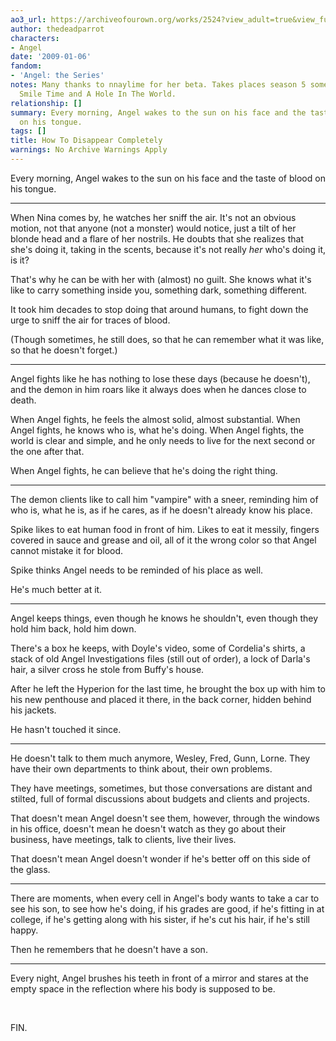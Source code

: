 ```yaml
---
ao3_url: https://archiveofourown.org/works/2524?view_adult=true&view_full_work=true
author: thedeadparrot
characters:
- Angel
date: '2009-01-06'
fandom:
- 'Angel: the Series'
notes: Many thanks to nnaylime for her beta. Takes places season 5 somewhere between
  Smile Time and A Hole In The World.
relationship: []
summary: Every morning, Angel wakes to the sun on his face and the taste of blood
  on his tongue.
tags: []
title: How To Disappear Completely
warnings: No Archive Warnings Apply
---
```


Every morning, Angel wakes to the sun on his face and the taste of blood on his tongue.



---

When Nina comes by, he watches her sniff the air. It's not an obvious motion, not that anyone (not a monster) would notice, just a tilt of her blonde head and a flare of her nostrils. He doubts that she realizes that she's doing it, taking in the scents, because it's not really *her* who's doing it, is it?

That's why he can be with her with (almost) no guilt. She knows what it's like to carry something inside you, something dark, something different.

It took him decades to stop doing that around humans, to fight down the urge to sniff the air for traces of blood.

(Though sometimes, he still does, so that he can remember what it was like, so that he doesn't forget.)



---

Angel fights like he has nothing to lose these days (because he doesn't), and the demon in him roars like it always does when he dances close to death.

When Angel fights, he feels the almost solid, almost substantial. When Angel fights, he knows who is, what he's doing. When Angel fights, the world is clear and simple, and he only needs to live for the next second or the one after that.

When Angel fights, he can believe that he's doing the right thing.



---

The demon clients like to call him "vampire" with a sneer, reminding him of who is, what he is, as if he cares, as if he doesn't already know his place.

Spike likes to eat human food in front of him. Likes to eat it messily, fingers covered in sauce and grease and oil, all of it the wrong color so that Angel cannot mistake it for blood.

Spike thinks Angel needs to be reminded of his place as well.

He's much better at it.



---

Angel keeps things, even though he knows he shouldn't, even though they hold him back, hold him down.

There's a box he keeps, with Doyle's video, some of Cordelia's shirts, a stack of old Angel Investigations files (still out of order), a lock of Darla's hair, a silver cross he stole from Buffy's house.

After he left the Hyperion for the last time, he brought the box up with him to his new penthouse and placed it there, in the back corner, hidden behind his jackets.

He hasn't touched it since.



---

He doesn't talk to them much anymore, Wesley, Fred, Gunn, Lorne. They have their own departments to think about, their own problems.

They have meetings, sometimes, but those conversations are distant and stilted, full of formal discussions about budgets and clients and projects.

That doesn't mean Angel doesn't see them, however, through the windows in his office, doesn't mean he doesn't watch as they go about their business, have meetings, talk to clients, live their lives.

That doesn't mean Angel doesn't wonder if he's better off on this side of the glass.



---

There are moments, when every cell in Angel's body wants to take a car to see his son, to see how he's doing, if his grades are good, if he's fitting in at college, if he's getting along with his sister, if he's cut his hair, if he's still happy.

Then he remembers that he doesn't have a son.



---

Every night, Angel brushes his teeth in front of a mirror and stares at the empty space in the reflection where his body is supposed to be.

 

FIN.